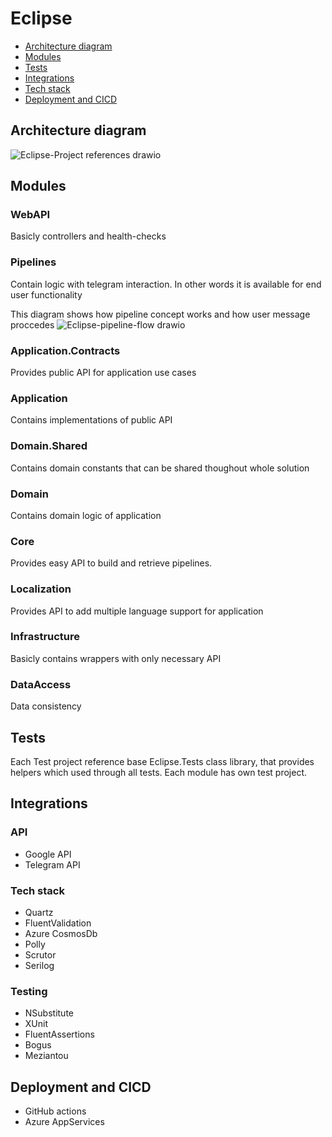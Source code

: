 # Eclipse

- [Architecture diagram](#architecture-diagram)
- [Modules](#modules)
- [Tests](#tests)
- [Integrations](#integrations)
- [Tech stack](#tech-stack)
- [Deployment and CICD](#deployment-and-cicd)

## Architecture diagram
![Eclipse-Project references drawio](https://github.com/DaniilPoiarkov/Eclipse/assets/101814817/2b033579-b7d2-490f-b93f-6f4b3477f5f8)

## Modules

### WebAPI
Basicly controllers and health-checks

### Pipelines
Contain logic with telegram interaction. In other words it is available for end user functionality

This diagram shows how pipeline concept works and how user message proccedes
![Eclipse-pipeline-flow drawio](https://github.com/DaniilPoiarkov/Eclipse/assets/101814817/38c678c7-864c-4232-98e2-f809da031109)

### Application.Contracts
Provides public API for application use cases

### Application
Contains implementations of public API

### Domain.Shared
Contains domain constants that can be shared thoughout whole solution

### Domain
Contains domain logic of application

### Core
Provides easy API to build and retrieve pipelines.

### Localization
Provides API to add multiple language support for application

### Infrastructure
Basicly contains wrappers with only necessary API

### DataAccess
Data consistency

## Tests
Each Test project reference base Eclipse.Tests class library, that provides helpers which used through all tests.
Each module has own test project.

## Integrations
### API
* Google API
* Telegram API

### Tech stack
* Quartz
* FluentValidation
* Azure CosmosDb
* Polly
* Scrutor
* Serilog

### Testing
* NSubstitute
* XUnit
* FluentAssertions
* Bogus
* Meziantou

## Deployment and CICD
* GitHub actions
* Azure AppServices


